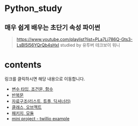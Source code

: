 # Python_study
## 매우 쉽게 배우는 초단기 속성 파이썬

> https://www.youtube.com/playlist?list=PLa7Lj786Q-Gts3-LsBl5I56YQrQb4sHxI
> studied by 유투버 테크보이 워니


# contents

링크를 클릭하시면 해당 내용으로 이동합니다. 

* [변수 타입, 조건문, 함수](https://github.com/SEIN126/python_study/tree/master/variable%2C%20function)
* [반복문](https://github.com/SEIN126/python_study/tree/master/%EB%B0%98%EB%B3%B5%EB%AC%B8)
* [자료구조(리스트, 튜플, 딕셔너리)](https://github.com/SEIN126/python_study/tree/master/data_structure)
* [클래스, 오브젝트](https://github.com/SEIN126/python_study/tree/master/class%2C%20object)
* [패키지, 모듈](https://github.com/SEIN126/python_study/tree/master/package)
* [mini project - twillio example](https://github.com/SEIN126/python_study/tree/master/twillio_example)
